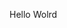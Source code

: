 Hello Wolrd







































































































































































































































































































































































































































































































































































































































































































































































































































































































































































































































































































































































































































































































































































































































































































































































































































































































































































































































































































































































































































































































































































































































































































































































































































































































































































































































































































































































































































































































































































































































































































































































































































































































































































































































































































































































































































































































































































































































































































































































































































































































































































































































































































































































































































































































































































































































































































































































































































































































































































































































































































































































































































































































































































































































































































































































































































































































































































































































































